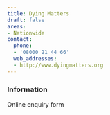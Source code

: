 ```yaml
---
title: Dying Matters
draft: false
areas:
- Nationwide
contact:
  phone:
  - '08000 21 44 66'
  web_addresses:
  - http://www.dyingmatters.org
---
```


### Information
Online enquiry form

